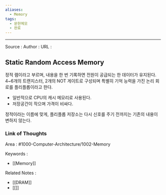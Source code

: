 ```yaml
---
aliases:
  - Memory
tags:
  - 문헌메모
  - 완료
---
```



---


Source :
Author : 
URL :

## Static Random Access Memory
정적 램이라고 부르며, 내용을 한 번 기록하면 전원이 공급되는 한 데이터가 유지된다.
4~6개의 트랜지스터, 2개의 NOT 게이트로 구성되며 특별히 기억 능력을 가진 논리 회로를 플리플롭이라고 한다.
- 일반적으로 CPU의 캐시 메모리로 사용된다.
- 저장공간이 작으며 가격이 비싸다.

정적이라는 이름에 맞게, 플리플롭 저장소는 다시 신호를 주기 전까지는 기존의 내용이 변하지 않는다.

### Link of Thoughts
Area : #1000-Computer-Architecture/1002-Memory 

Keywords :
- [[Memory]]

Related Notes : 
- [[DRAM]]
- [[]]
